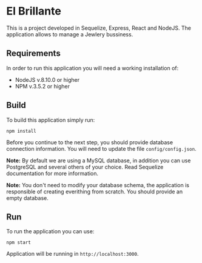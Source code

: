 # El Brillante

This is a project developed in Sequelize, Express, React and NodeJS. The
application allows to manage a Jewlery bussiness.

## Requirements

In order to run this application you will need a working installation of:

- NodeJS v.8.10.0 or higher
- NPM v.3.5.2 or higher

## Build

To build this application simply run:

`npm install`

Before you continue to the next step, you should provide database connection
information. You will need to update the file `config/config.json`.

**Note:** By default we are using a MySQL database, in addition you can use PostgreSQL
and several others of your choice. Read Sequelize documentation for more information.

**Note:** You don't need to modify your database schema, the application is responsible
of creating everithing from scratch. You should provide an empty database.

## Run

To run the application you can use:

`npm start`

Application will be running in `http://localhost:3000`.

